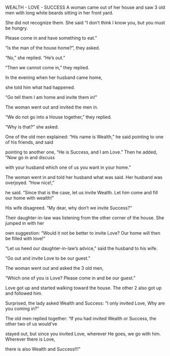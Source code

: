 


WEALTH - LOVE - SUCCESS
A woman came out of her house and saw 3 old men with long white beards
sitting in her front yard.

She did not recognize them. She said “I don’t think I know you, but you
must be hungry.

Please come in and have something to eat.”

“Is the man of the house home?”, they asked.

“No,” she replied. “He’s out.”

“Then we cannot come in,” they replied.

In the evening when her husband came home,

she told him what had happened.

“Go tell them I am home and invite them in!”

The woman went out and invited the men in.

“We do not go into a House together,” they replied.

“Why is that?” she asked.

One of the old men explained: “His name is Wealth,” he said pointing to
one of his friends, and said

pointing to another one, “He is Success, and I am Love.” Then he added,
“Now go in and discuss

with your husband which one of us you want in your home.”

The woman went in and told her husband what was said. Her husband was
overjoyed. “How nice!,”

he said. “Since that is the case, let us invite Wealth. Let him come and
fill our home with wealth!”

His wife disagreed. “My dear, why don’t we invite Success?”

Their daughter-in-law was listening from the other corner of the house.
She jumped in with her

own suggestion: “Would it not be better to invite Love? Our home will
then be filled with love!”

“Let us heed our daughter-in-law’s advice,” said the husband to his
wife.

“Go out and invite Love to be our guest.”

The woman went out and asked the 3 old men,

“Which one of you is Love? Please come in and be our guest.”

Love got up and started walking toward the house. The other 2 also got
up and followed him.

Surprised, the lady asked Wealth and Success: “I only invited Love, Why
are you coming in?”

The old men replied together: “If you had invited Wealth or Success, the
other two of us would’ve

stayed out, but since you invited Love, wherever He goes, we go with
him. Wherever there is Love,

there is also Wealth and Success!!!”


